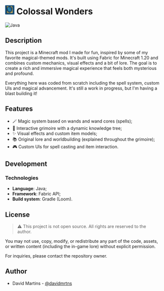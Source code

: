 # <img src="/src/main/resources/assets/colossal_wonders/icon.png" width="30px" /> Colossal Wonders

![Java](https://img.shields.io/badge/java-%23ED8B00.svg?style=for-the-badge&logo=openjdk&logoColor=white&style=for-the-badge)

## Description
This project is a Minecraft mod I made for fun, inspired by some of my favorite magical-themed mods. It's built using Fabric for Minecraft 1.20 and combines custom mechanics, visual effects and a bit of lore. The goal is to create a rich and immersive magical experience that feels both mysterious and profound.

Everything here was coded from scratch including the spell system, custom UIs and magical advancement. It's still a work in progress, but I'm having a blast building it!

## Features
- 🪄 Magic system based on wands and wand cores (spells);
- 📖 Interactive grimoire with a dynamic knowledge tree;
- ✨ Visual effects and custom item models;
- 📚 Original lore and worldbuilding (explained throughout the grimoire);
- 🎮 Custom UIs for spell casting and item interaction.

## Development
### Technologies
- **Language**: Java;
- **Framework**: Fabric API;
- **Build system**: Gradle (Loom).

## License
> ⚠️ This project is not open source. All rights are reserved to the author.

You may not use, copy, modify, or redistribute any part of the code, assets, or written content (including the in-game lore) without explicit permission.

For inquiries, please contact the repository owner.

## Author
- David Martins - [@davidmrtns](https://github.com/davidmrtns/)
